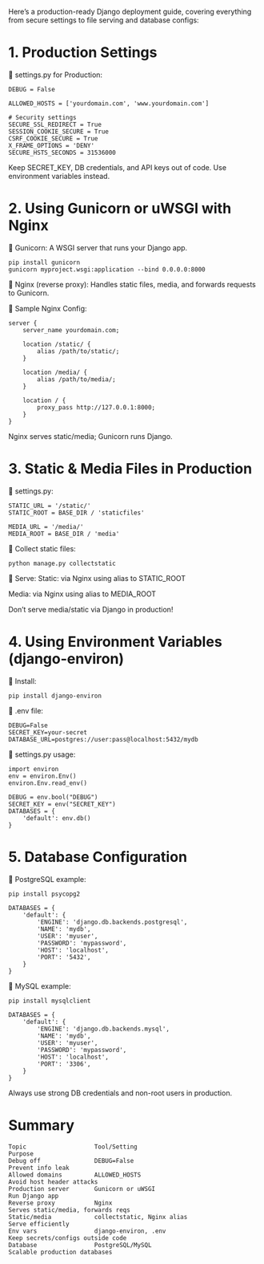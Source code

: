 Here’s a production-ready Django deployment guide, covering everything from secure settings to file serving and database configs:

# 1. Production Settings
🔹 settings.py for Production:
```
DEBUG = False

ALLOWED_HOSTS = ['yourdomain.com', 'www.yourdomain.com']

# Security settings
SECURE_SSL_REDIRECT = True
SESSION_COOKIE_SECURE = True
CSRF_COOKIE_SECURE = True
X_FRAME_OPTIONS = 'DENY'
SECURE_HSTS_SECONDS = 31536000
```
Keep SECRET_KEY, DB credentials, and API keys out of code. Use environment variables instead.

# 2. Using Gunicorn or uWSGI with Nginx
🔹 Gunicorn:
A WSGI server that runs your Django app.

```
pip install gunicorn
gunicorn myproject.wsgi:application --bind 0.0.0.0:8000
```
🔹 Nginx (reverse proxy):
Handles static files, media, and forwards requests to Gunicorn.

🔹 Sample Nginx Config:
```
server {
    server_name yourdomain.com;

    location /static/ {
        alias /path/to/static/;
    }

    location /media/ {
        alias /path/to/media/;
    }

    location / {
        proxy_pass http://127.0.0.1:8000;
    }
}
```
Nginx serves static/media; Gunicorn runs Django.

# 3. Static & Media Files in Production
🔹 settings.py:
```
STATIC_URL = '/static/'
STATIC_ROOT = BASE_DIR / 'staticfiles'

MEDIA_URL = '/media/'
MEDIA_ROOT = BASE_DIR / 'media'
```
🔹 Collect static files:
```
python manage.py collectstatic
```
🔹 Serve:
Static: via Nginx using alias to STATIC_ROOT

Media: via Nginx using alias to MEDIA_ROOT

 Don’t serve media/static via Django in production!

# 4. Using Environment Variables (django-environ)
🔹 Install:
```
pip install django-environ
```
🔹 .env file:
```
DEBUG=False
SECRET_KEY=your-secret
DATABASE_URL=postgres://user:pass@localhost:5432/mydb
```
🔹 settings.py usage:
```
import environ
env = environ.Env()
environ.Env.read_env()

DEBUG = env.bool("DEBUG")
SECRET_KEY = env("SECRET_KEY")
DATABASES = {
    'default': env.db()
}
```
# 5. Database Configuration
🔹 PostgreSQL example:
```
pip install psycopg2
```
```
DATABASES = {
    'default': {
        'ENGINE': 'django.db.backends.postgresql',
        'NAME': 'mydb',
        'USER': 'myuser',
        'PASSWORD': 'mypassword',
        'HOST': 'localhost',
        'PORT': '5432',
    }
}
```
🔹 MySQL example:
```
pip install mysqlclient
```
```
DATABASES = {
    'default': {
        'ENGINE': 'django.db.backends.mysql',
        'NAME': 'mydb',
        'USER': 'myuser',
        'PASSWORD': 'mypassword',
        'HOST': 'localhost',
        'PORT': '3306',
    }
}
```
Always use strong DB credentials and non-root users in production.

# Summary
```
Topic	                Tool/Setting	                            Purpose
Debug off	            DEBUG=False	                                Prevent info leak
Allowed domains	        ALLOWED_HOSTS	                            Avoid host header attacks
Production server	    Gunicorn or uWSGI	                        Run Django app
Reverse proxy	        Nginx	                                    Serves static/media, forwards reqs
Static/media	        collectstatic, Nginx alias	                Serve efficiently
Env vars	            django-environ, .env	                    Keep secrets/configs outside code
Database	            PostgreSQL/MySQL	                        Scalable production databases

```